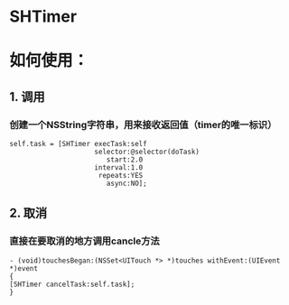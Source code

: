 # SHTimer
# 如何使用：
## 1. 调用
### 创建一个NSString字符串，用来接收返回值（timer的唯一标识）
    self.task = [SHTimer execTask:self
                         selector:@selector(doTask)
                            start:2.0
                         interval:1.0
                          repeats:YES
                            async:NO];
## 2. 取消
### 直接在要取消的地方调用cancle方法
    - (void)touchesBegan:(NSSet<UITouch *> *)touches withEvent:(UIEvent *)event
    {
    [SHTimer cancelTask:self.task];
    }
